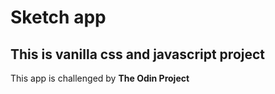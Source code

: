 # Sketch app
## This is vanilla css and javascript project 

This app is challenged by **The Odin Project**
